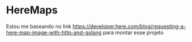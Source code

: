 # HereMaps
Estou me baseando no link https://developer.here.com/blog/requesting-a-here-map-image-with-http-and-golang para montar esse projeto
